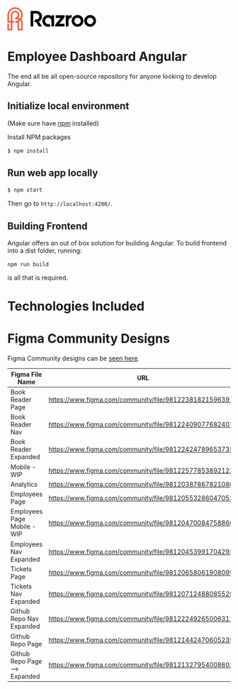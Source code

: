 <span>
  <a>
    <img alt="Razroo Logo" src="apps/employee-dashboard/src/assets/razroo-logo.png" width="200" />  
  </a>
  <span style="position:absolute; font-size:32px; padding-left:10px;margin-top:5px; color: #000000"> 
  </span>
</span> 

# Employee Dashboard Angular

The end all be all open-source repository for anyone looking to develop Angular. 

## Initialize local environment

(Make sure have [npm](https://www.npmjs.com/get-npm) installed) 

Install NPM packages
```sh
$ npm install
```
   
## Run web app locally

```sh
$ npm start
```

Then go to `http://localhost:4200/`.

## Building Frontend ##
Angular offers an out of box solution for building Angular. 
To build frontend into a dist folder, running: 
```
npm run build
``` 
is all that is required. 

# Technologies Included 

# Figma Community Designs 
Figma Community designs can be [seen here](https://www.figma.com/@razroo). 

| Figma File Name               	| URL                                                     	|
|-------------------------------	|---------------------------------------------------------	|
| Book Reader Page              	| https://www.figma.com/community/file/981223818215963917 	|
| Book Reader Nav               	| https://www.figma.com/community/file/981224090776824078 	|
| Book Reader Expanded          	| https://www.figma.com/community/file/981224247896537359 	|
| Mobile - WIP                  	| https://www.figma.com/community/file/981225778538921234 	|
| Analytics                     	| https://www.figma.com/community/file/981203878678210809 	|
| Employees Page                	| https://www.figma.com/community/file/981205532860470525 	|
| Employees Page Mobile - WIP   	| https://www.figma.com/community/file/981204700847588604 	|
| Employees Nav Expanded        	| https://www.figma.com/community/file/981204539917042939 	|
| Tickets Page                  	| https://www.figma.com/community/file/981206580619080959 	|
| Tickets Nav Expanded          	| https://www.figma.com/community/file/981207124880855296 	|
| Github Repo Nav Expanded      	| https://www.figma.com/community/file/981222492650063115 	|
| Github Repo Page              	| https://www.figma.com/community/file/981214424706052358 	|
| Github Repo Page --> Expanded 	| https://www.figma.com/community/file/981213279540086020 	|
